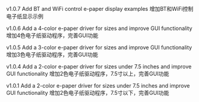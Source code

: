 v1.0.7
Add BT and WiFi control e-paper display examples
增加BT和WiFi控制电子纸显示示例

v1.0.6
Add a 4-color e-paper driver for sizes and improve GUI functionality
增加4色电子纸驱动程序，完善GUI功能

v1.0.5
Add a 3-color e-paper driver for sizes and improve GUI functionality
增加3色电子纸驱动程序，完善GUI功能

v1.0.4
Add a 2-color e-paper driver for sizes under 7.5 inches and improve GUI functionality
增加2色电子纸驱动程序，7.5寸以上，完善GUI功能

v1.0.1
Add a 2-color e-paper driver for sizes under 7.5 inches and improve GUI functionality
增加2色电子纸驱动程序，7.5寸以下，完善GUI功能



